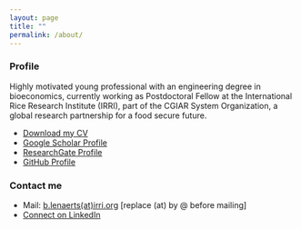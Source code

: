 ```yaml
---
layout: page
title: ""
permalink: /about/
---
```


### Profile

Highly motivated young professional with an engineering degree in bioeconomics, currently working as Postdoctoral Fellow at the International Rice Research Institute (IRRI), part of the CGIAR System Organization, a global research partnership for a food secure future.

* <a id="raw-url" href="https://raw.githubusercontent.com/bertlenaerts/bertlenaerts.github.io/master/files/cv_Bert Lenaerts_no_contacts.pdf">Download my CV</a>
* [Google Scholar Profile](https://scholar.google.be/citations?user=RP4y7_8AAAAJ&hl=nl)  
* [ResearchGate Profile](https://www.researchgate.net/profile/Bert_Lenaerts/publications)  
* [GitHub Profile](https://github.com/BertLenaerts)

### Contact me

* Mail: [b.lenaerts(at)irri.org](mailto:b.lenaerts(at)irri.org) [replace (at) by @ before mailing]
* [Connect on LinkedIn](https://www.linkedin.com/in/bertlenaerts) 

